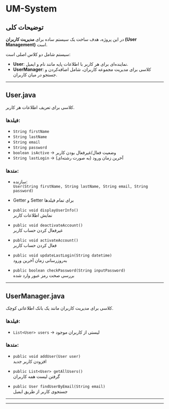 # UM-System

##  توضیحات کلی

در این پروژه، هدف ساخت یک سیستم ساده برای **مدیریت کاربران (User Management)** است.

سیستم شامل دو کلاس اصلی است:

- **User**: نماینده‌ای برای هر کاربر با اطلاعات پایه مانند نام و ایمیل.
- **UserManager**: کلاسی برای مدیریت مجموعه کاربران، شامل اضافه‌کردن و جستجو در میان کاربران.

---

##  User.java

کلاسی برای تعریف اطلاعات هر کاربر.

### فیلدها:
- `String firstName`
- `String lastName`
- `String email`
- `String password`
- `boolean isActive` → وضعیت فعال/غیرفعال بودن کاربر
- `String lastLogin` → آخرین زمان ورود (به صورت رشته‌ای)

###  متدها:
- سازنده:  
  `User(String firstName, String lastName, String email, String password)`

- Getter و Setter برای تمام فیلدها

- `public void displayUserInfo()`  
  نمایش اطلاعات کاربر

- `public void deactivateAccount()`  
  غیرفعال کردن حساب کاربر

- `public void activateAccount()`  
  فعال کردن حساب کاربر

- `public void updateLastLogin(String datetime)`  
  به‌روزرسانی زمان آخرین ورود

- `public boolean checkPassword(String inputPassword)`  
  بررسی صحت رمز عبور وارد شده

---

##  UserManager.java

کلاسی برای مدیریت کاربران مانند یک بانک اطلاعاتی کوچک.

###  فیلدها:
- `List<User> users` → لیستی از کاربران موجود

###  متدها:
- `public void addUser(User user)`  
  افزودن کاربر جدید

- `public List<User> getAllUsers()`  
  گرفتن لیست همه کاربران

- `public User findUserByEmail(String email)`  
  جستجوی کاربر از طریق ایمیل

---




---


